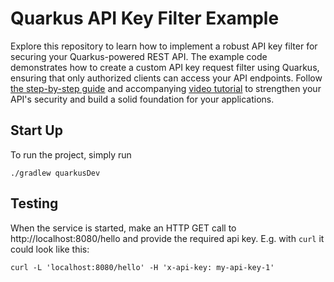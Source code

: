 # Quarkus API Key Filter Example

Explore this repository to learn how to implement a robust API key filter for securing your Quarkus-powered REST API. 
The example code demonstrates how to create a custom API key request filter using Quarkus, ensuring that only authorized clients can access your API endpoints. 
Follow [the step-by-step guide](https://medium.com/arconsis/securing-your-rest-api-with-quarkus-implementing-an-api-key-request-filter-515ead51739f) and accompanying [video tutorial](https://youtu.be/pjWV0eZY1Xs) to strengthen your API's security and build a solid foundation for your applications.


## Start Up

To run the project, simply run

```shell
./gradlew quarkusDev
```


## Testing

When the service is started, make an HTTP GET call to http://localhost:8080/hello and provide the required api key.
E.g. with `curl` it could look like this:

```shell
curl -L 'localhost:8080/hello' -H 'x-api-key: my-api-key-1'
```